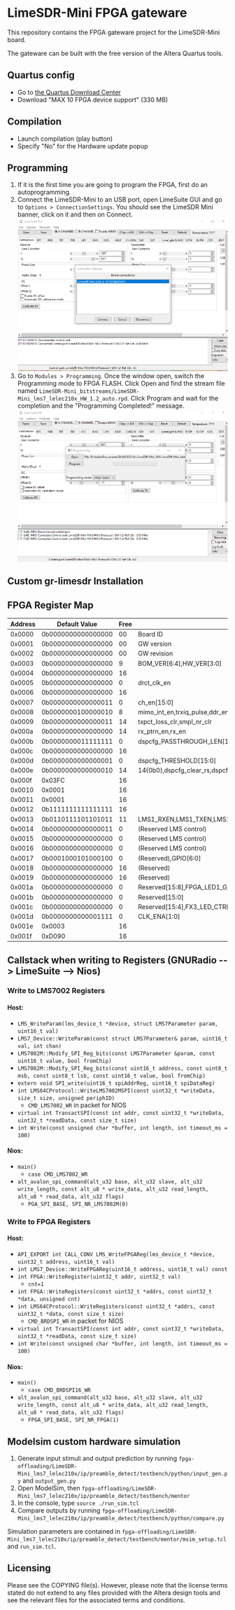 # LimeSDR-Mini FPGA gateware

This repository contains the FPGA gateware project for the LimeSDR-Mini board.

The gateware can be built with the free version of the Altera Quartus tools.

## Quartus config

- Go to [the Quartus Download Center](https://fpgasoftware.intel.com/18.1/?edition=lite&platform=windows)
- Download "MAX 10 FPGA device support" (330 MB)

## Compilation

- Launch compilation (play button)
- Specify "No" for the Hardware update popup

## Programming
  1. If it is the first time you are going to program the FPGA, first do an autoprogramming.
  1. Connect the LimeSDR-Mini to an USB port, open LimeSuite GUI and go to `Options > ConnectionSettings`. You should see the LimeSDR Mini banner, click on it and then on Connect.
  ![Step 1](LimeSDR-Mini_lms7_lelec210x/doc/readme_programming_1.PNG)
  1. Go to `Modules > Programming`. Once the window open, switch the Programming mode to FPGA FLASH. Click Open and find the stream file named `LimeSDR-Mini_bitstreams/LimeSDR-Mini_lms7_lelec210x_HW_1.2_auto.rpd`. Click Program and wait for the completion and the "Programming Completed!" message.
  ![Step 2](LimeSDR-Mini_lms7_lelec210x/doc/readme_programming_2.PNG)

## Custom gr-limesdr Installation

## FPGA Register Map

| Address |   Default Value    | Free |                             Description                                 |
| ------- | ------------------ | ---- | ----------------------------------------------------------------------- |
| 0x0000  | 0b0000000000000000 |  00  | Board ID                                                                |
| 0x0001  | 0b0000000000000000 |  00  | GW version                                                              |
| 0x0002  | 0b0000000000000000 |  00  | GW revision                                                             |
| 0x0003  | 0b0000000000000000 |   9  | BOM_VER[6:4],HW_VER[3:0]                                                |
| 0x0004  | 0b0000000000000000 |  16  |                                                                         |
| 0x0005  | 0b0000000000000000 |   0  | drct_clk_en                                                             |
| 0x0006  | 0b0000000000000000 |  16  |                                                                         |
| 0x0007  | 0b0000000000000011 |   0  | ch_en[15:0]                                                             |
| 0x0008  | 0b0000000100000010 |   8  | mimo_int_en,trxiq_pulse,ddr_en,mode,reserved[2:0],smpl_width[1:0]       |
| 0x0009  | 0b0000000000000011 |  14  | txpct_loss_clr,smpl_nr_clr                                              |
| 0x000a  | 0b0000000000000000 |  14  | rx_ptrn_en,rx_en                                                        |
| 0x000b  | 0b0000000011111111 |   0  | dspcfg_PASSTHROUGH_LEN[15:0]                                            |
| 0x000c  | 0b0000000000000000 |   16  |                |
| 0x000d  | 0b0000000000000001 |   0  | dspcfg_THRESHOLD[15:0]                                                  |
| 0x000e  | 0b0000000000000010 |   14  | 14{0b0},dspcfg_clear_rs,dspcfg_preamble_en                  |
| 0x000f  | 0x03FC             |  16  |                                                                         |
| 0x0010  | 0x0001             |  16  |                                                                         |
| 0x0011  | 0x0001             |  16  |                                                                         |
| 0x0012  | 0b1111111111111111 |  16  |                                                                         |
| 0x0013  | 0b0110111101101011 |  11  | LMS1_RXEN,LMS1_TXEN,LMS1_TXNRX2,LMS1_TXNRX1,LMS1_CORE_LDO_EN,LMS1_RESET |
| 0x0014  | 0b0000000000000011 |   0  | (Reserved LMS control)                                                  |
| 0x0015  | 0b0000000000000000 |   0  | (Reserved LMS control)                                                  |
| 0x0016  | 0b0000000000000000 |   0  | (Reserved LMS control)                                                  |
| 0x0017  | 0b0001000101000100 |   0  | (Reserved),GPIO[6:0]                                                    |
| 0x0018  | 0b0000000000000000 |  16  | (Reserved)                                                              |
| 0x0019  | 0b0000000000000000 |  16  | (Reserved)                                                              |
| 0x001a  | 0b0000000000000000 |   0  | Reserved[15:8],FPGA_LED1_G,FPGA_LED1_R                                  |
| 0x001b  | 0b0000000000000000 |   0  | Reserved[15:0]                                                          |
| 0x001c  | 0b0000000000000000 |   0  | Reserved[15:4],FX3_LED_CTRL                                             |
| 0x001d  | 0b0000000000001111 |   0  | CLK_ENA[1:0]                                                            |
| 0x001e  | 0x0003             |  16  |                                                                         |
| 0x001f  | 0xD090             |  16  |                                                                         |

## Callstack when writing to Registers (GNURadio --> LimeSuite --> Nios)

### Write to LMS7002 Registers

#### Host:
  - `LMS_WriteParam(lms_device_t *device, struct LMS7Parameter param, uint16_t val)`
  - `LMS7_Device::WriteParam(const struct LMS7Parameter& param, uint16_t val, int chan)`
  - `LMS7002M::Modify_SPI_Reg_bits(const LMS7Parameter &param, const uint16_t value, bool fromChip)`
  - `LMS7002M::Modify_SPI_Reg_bits(const uint16_t address, const uint8_t msb, const uint8_t lsb, const uint16_t value, bool fromChip)`
  - `extern void SPI_write(uint16_t spiAddrReg, uint16_t spiDataReg)`
  - `int LMS64CProtocol::WriteLMS7002MSPI(const uint32_t *writeData, size_t size, unsigned periphID)`
    - `CMD_LMS7002_WR` in packet for NIOS
  - `virtual int TransactSPI(const int addr, const uint32_t *writeData, uint32_t *readData, const size_t size)`
  - `int Write(const unsigned char *buffer, int length, int timeout_ms = 100)`

#### Nios:
  - `main()`
    - `case CMD_LMS7002_WR`
  - `alt_avalon_spi_command(alt_u32 base, alt_u32 slave, alt_u32 write_length, const alt_u8 * write_data, alt_u32 read_length, alt_u8 * read_data, alt_u32 flags)`
    - `PGA_SPI_BASE, SPI_NR_LMS7002M(0)`

### Write to FPGA Registers

#### Host:
  - `API_EXPORT int CALL_CONV LMS_WriteFPGAReg(lms_device_t *device, uint32_t address, uint16_t val)`
  - `int LMS7_Device::WriteFPGAReg(uint16_t address, uint16_t val) const`
  - `int FPGA::WriteRegister(uint32_t addr, uint32_t val)`
    - `cnt=1`
  - `int FPGA::WriteRegisters(const uint32_t *addrs, const uint32_t *data, unsigned cnt)`
  - `int LMS64CProtocol::WriteRegisters(const uint32_t *addrs, const uint32_t *data, const size_t size)`
    - `CMD_BRDSPI_WR` in packet for NIOS
  - `virtual int TransactSPI(const int addr, const uint32_t *writeData, uint32_t *readData, const size_t size)`
  - `int Write(const unsigned char *buffer, int length, int timeout_ms = 100)`

#### Nios:
  - `main()`
    - `case CMD_BRDSPI16_WR`
  - `alt_avalon_spi_command(alt_u32 base, alt_u32 slave, alt_u32 write_length, const alt_u8 * write_data, alt_u32 read_length, alt_u8 * read_data, alt_u32 flags)`
    - `FPGA_SPI_BASE, SPI_NR_FPGA(1)`


## Modelsim custom hardware simulation

  1. Generate input stimuli and output prediction by running `fpga-offloading/LimeSDR-Mini_lms7_lelec210x/ip/preamble_detect/testbench/python/input_gen.py` and `output_gen.py`
  1. Open ModelSim, then `fpga-offloading/LimeSDR-Mini_lms7_lelec210x/ip/preamble_detect/testbench/mentor`
  1. In the console, type `source ./run_sim.tcl`
  1. Compare outputs by running `fpga-offloading/LimeSDR-Mini_lms7_lelec210x/ip/preamble_detect/testbench/python/compare.py`

Simulation parameters are contained in `fpga-offloading/LimeSDR-Mini_lms7_lelec210x/ip/preamble_detect/testbench/mentor/msim_setup.tcl` and `run_sim.tcl`.

## Licensing

Please see the COPYING file(s). However, please note that the license terms stated do not extend to any files provided with the Altera design tools and see the relevant files for the associated terms and conditions.

